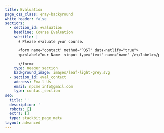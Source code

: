 ```yaml
---
title: Evaluation
page_css_class: gray-background
white_header: false
sections:
  - section_id: evaluation
    headline: Course Evaluation
    subtitle: |
      # Please evaluate your course.

      <form name="contact" method="POST" data-netlify="true">
      <p><label>Your Name: <input type="text" name="name" /></label></p>

      </form>
    type: header_section
    background_image: images/leaf-light-grey.svg
  - section_id: eval_contact
    address: Email Us
    email: npcme.info@gmail.com
    type: contact_section
seo:
  title: ''
  description: ''
  robots: []
  extra: []
  type: stackbit_page_meta
layout: advanced
---
```

